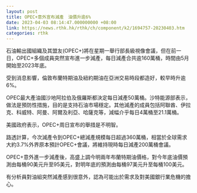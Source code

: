```yaml
---
layout: post
title: OPEC+意外宣布減產　油價升逾6%
date: 2023-04-03 08:14:47.000000000 +08:00
link: https://news.rthk.hk/rthk/ch/component/k2/1694757-20230403.htm
categories: rthk
---
```


石油輸出國組織及其盟友(OPEC+)將在星期一舉行部長級視像會議，但在前一日，OPEC+多個成員突然宣布進一步減產，每日減產合共逾160萬桶，時間由5月開始至2023年底。

受到消息影響，倫敦布蘭特期油及紐約期油在亞洲交易時段都造好，較早時升逾6%。

OPEC最大產油國沙地阿拉伯及俄羅斯都決定每日減產50萬桶。沙特能源部表示，做法是預防性措施，目的是支持石油市場穩定。其他減產的成員包括阿聯酋、伊拉克、科威特、阿曼、阿爾及利亞、哈薩克等，減幅介乎每日4萬桶至21.1萬桶。

美國政府表示，OPEC+周日宣布的舉措是不明智。

路透計算，今次減產令到OPEC+總減產規模每日超過360萬桶，相當於全球需求大約3.7%外界原本預計OPEC+會議，將維持現時每日減產200萬桶會議。

OPEC+意外進一步減產後，高盛上調今明兩年布蘭特期油價格，對今年底油價預測由每桶90美元升至95美元，對明年底的預測由每桶97美元升至每桶100美元。

有分析員對油組突然減產感到很意外，認為可能出於需求及對美國銀行業危機的擔心。
